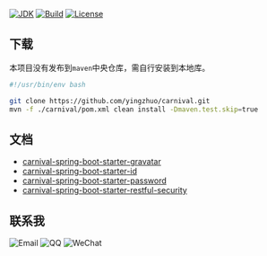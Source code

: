 [![JDK](http://img.shields.io/badge/JDK-v8.0-yellow.svg)](http://www.oracle.com/technetwork/java/javase/downloads/index.html)
[![Build](http://img.shields.io/badge/Build-Maven_2-green.svg)](https://maven.apache.org/)
[![License](http://img.shields.io/badge/License-Apache_2-red.svg)](http://www.apache.org/licenses/LICENSE-2.0)

下载
---

本项目没有发布到`maven`中央仓库，需自行安装到本地库。

```bash
#!/usr/bin/env bash

git clone https://github.com/yingzhuo/carnival.git
mvn -f ./carnival/pom.xml clean install -Dmaven.test.skip=true
```

文档
---

* [carnival-spring-boot-starter-gravatar](https://github.com/yingzhuo/carnival/tree/master/carnival-spring-boot-starter-gravatar)
* [carnival-spring-boot-starter-id](https://github.com/yingzhuo/carnival/tree/master/carnival-spring-boot-starter-id)
* [carnival-spring-boot-starter-password](https://github.com/yingzhuo/carnival/tree/master/carnival-spring-boot-starter-password)
* [carnival-spring-boot-starter-restful-security](https://github.com/yingzhuo/carnival/tree/master/carnival-spring-boot-starter-restful-security)


联系我
----
![Email](http://img.shields.io/badge/Email-yingzhor@gmail.com-blue.svg)
![QQ](http://img.shields.io/badge/QQ-23007067-blue.svg)
![WeChat](http://img.shields.io/badge/WeChat-yingzhor-blue.svg)
